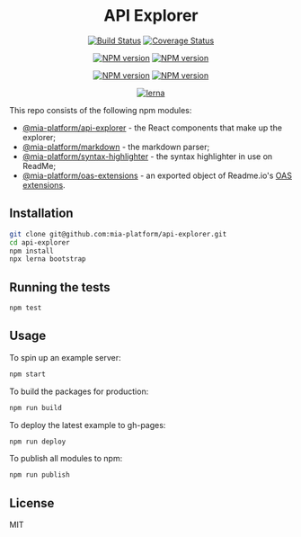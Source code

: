 <div align="center">

# API Explorer

[![Build Status][travis-svg]][travis-link]
[![Coverage Status][coverall-svg]][coverall-io]

[![NPM version][npmjs-apiexplorer-svg]][npmjs-apiexplorer]
[![NPM version][npmjs-markdown-svg]][npmjs-markdown]

[![NPM version][npmjs-syntaxhighlighter-svg]][npmjs-syntaxhighlighter]
[![NPM version][npmjs-oasextensions-svg]][npmjs-oasextensions]

[![lerna][lerna-svg]][lerna-link]

</div>

This repo consists of the following npm modules:
- [@mia-platform/api-explorer][npmjs-apiexplorer] - the React components that make up the explorer;
- [@mia-platform/markdown][npmjs-markdown] - the markdown parser;
- [@mia-platform/syntax-highlighter][npmjs-syntaxhighlighter] - the syntax highlighter in use on ReadMe;
- [@mia-platform/oas-extensions][npmjs-oasextensions] - an exported object of Readme.io's [OAS extensions](https://readme.readme.io/v2.0/docs/swagger-extensions).

## Installation

```sh
git clone git@github.com:mia-platform/api-explorer.git
cd api-explorer
npm install
npx lerna bootstrap
```

## Running the tests

```sh
npm test
```

## Usage

To spin up an example server:

```sh
npm start
```

To build the packages for production:

```sh
npm run build
```

To deploy the latest example to gh-pages:

```sh
npm run deploy
```

To publish all modules to npm:

```sh
npm run publish
```

## License

MIT

<!-- Links -->
[travis-svg]: https://travis-ci.org/mia-platform/api-explorer.svg?branch=master
[travis-link]: https://travis-ci.org/mia-platform/api-explorer
[lerna-svg]: https://img.shields.io/badge/maintained%20with-lerna-cc00ff.svg
[lerna-link]: https://lerna.js.org
[coverall-svg]: https://coveralls.io/repos/github/mia-platform/api-explorer/badge.svg
[coverall-io]: https://coveralls.io/github/mia-platform/api-explorer

[npmjs-apiexplorer-svg]: https://img.shields.io/npm/v/@mia-platform/api-explorer.svg?logo=npm
[npmjs-apiexplorer]: https://www.npmjs.com/package/@mia-platform/api-explorer
[npmjs-markdown-svg]: https://img.shields.io/npm/v/@mia-platform/markdown.svg?logo=npm
[npmjs-markdown]: https://www.npmjs.com/package/@mia-platform/markdown
[npmjs-syntaxhighlighter-svg]: https://img.shields.io/npm/v/@mia-platform/syntax-highlighter.svg?logo=npm
[npmjs-syntaxhighlighter]: https://www.npmjs.com/package/@mia-platform/syntax-highlighter
[npmjs-oasextensions-svg]: https://img.shields.io/npm/v/@mia-platform/oas-extensions.svg?logo=npm
[npmjs-oasextensions]: https://www.npmjs.com/package/@mia-platform/oas-extensions
